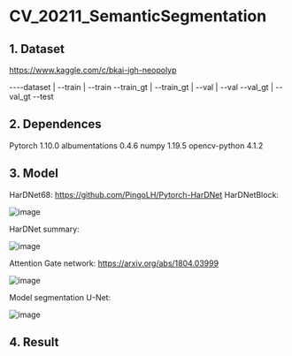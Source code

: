 # CV_20211_SemanticSegmentation

## 1. Dataset
https://www.kaggle.com/c/bkai-igh-neopolyp

----dataset
    |
    --train
      |
      --train
    --train_gt
      |
      --train_gt
    |
    --val
      |
      --val
    --val_gt
      |
      --val_gt
    --test

## 2. Dependences
Pytorch 1.10.0
albumentations 0.4.6
numpy 1.19.5
opencv-python 4.1.2

## 3. Model
HarDNet68: https://github.com/PingoLH/Pytorch-HarDNet
HarDNetBlock:

![image](https://user-images.githubusercontent.com/71560376/145801983-d798da8d-ce89-4f62-a247-c2b2b4950abd.png)

HarDNet summary:

![image](https://user-images.githubusercontent.com/71560376/145802038-aa7e672e-5ea2-4060-a300-8e59385323e4.png)

Attention Gate network:
https://arxiv.org/abs/1804.03999

![image](https://user-images.githubusercontent.com/71560376/145802281-94ae3073-bda1-4b33-b303-652e61a4be01.png)

Model segmentation U-Net:

![image](https://user-images.githubusercontent.com/71560376/145802383-2ba7fdb1-0a61-47db-b360-0941b68e26f8.png)

## 4. Result




